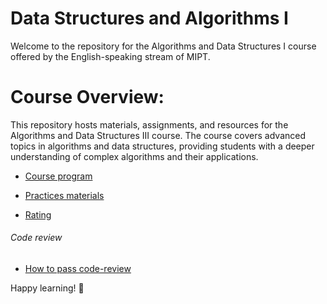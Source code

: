# Data Structures and Algorithms I
Welcome to the repository for the Algorithms and Data Structures I course offered by the English-speaking stream of MIPT.

# Course Overview:
This repository hosts materials, assignments, and resources for the Algorithms and Data Structures III course. The course covers advanced topics in algorithms and data structures, providing students with a deeper understanding of complex algorithms and their applications.


- [Course program](/program.md)

- [Practices materials](/materials/materials.md)

- [Rating](https://docs.google.com/spreadsheets/d/1vLa4rnYe5Bz9ZMRgnPE4m2knCd-NnsLclWbcs8HxYJQ/edit?pli=1#gid=0)

###### Code review

- [How to pass code-review](/code-review.md)

Happy learning! 🚀
